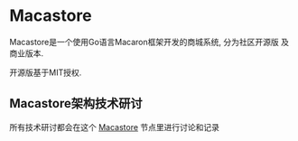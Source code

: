 Macastore
=========

Macastore是一个使用Go语言Macaron框架开发的商城系统, 分为社区开源版 及 商业版本.

开源版基于MIT授权.


Macastore架构技术研讨
---

所有技术研讨都会在这个 [Macastore](http://www.yougam.com/node/Macastore/) 节点里进行讨论和记录 
